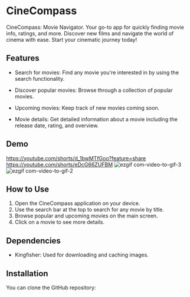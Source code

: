 # CineCompass
CineCompass: Movie Navigator. Your go-to app for quickly finding movie info, ratings, and more. Discover new films and navigate the world of cinema with ease. Start your cinematic journey today!

## Features

- Search for movies: Find any movie you're interested in by using the search functionality.

- Discover popular movies: Browse through a collection of popular movies.

- Upcoming movies: Keep track of new movies coming soon.

- Movie details: Get detailed information about a movie including the release date, rating, and overview.

## Demo
https://youtube.com/shorts/d_1bwMTfGoo?feature=share
https://youtube.com/shorts/eDcG66ZUFBM
![ezgif com-video-to-gif-3](https://github.com/mubozk/CineCompass/assets/62714901/73c1ab66-065f-4c1f-b7c8-d5aa4dcb605a)           ![ezgif com-video-to-gif-2](https://github.com/mubozk/CineCompass/assets/62714901/923f54c9-6545-4236-b7f2-ab3bffae8034)

## How to Use

1. Open the CineCompass application on your device.
2. Use the search bar at the top to search for any movie by title.
3. Browse popular and upcoming movies on the main screen.
4. Click on a movie to see more details.

## Dependencies

- Kingfisher: Used for downloading and caching images.

## Installation

You can clone the GitHub repository:
